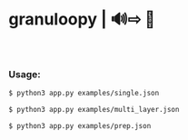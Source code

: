 # granuloopy | 🔊⇨ 🎊

</br>

### Usage:

```sh
$ python3 app.py examples/single.json

$ python3 app.py examples/multi_layer.json

$ python3 app.py examples/prep.json
```
